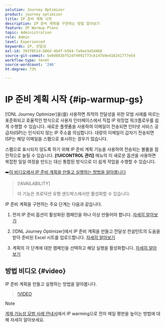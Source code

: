 ```yaml
---
solution: Journey Optimizer
product: journey optimizer
title: IP 준비 계획 시작
description: IP 준비 계획을 구현하는 방법 알아보기
feature: IP Warmup Plans
topic: Administration
role: Admin
level: Experienced
keywords: IP, 전달성
exl-id: 393f051d-b86d-4b4f-b564-7a9ae3a5d4b8
source-git-commit: 5e0d683bf52df4992773c6147b9e418241777e5d
workflow-type: tm+mt
source-wordcount: '246'
ht-degree: 73%

---
```


# IP 준비 계획 시작 {#ip-warmup-gs}

[!DNL Journey Optimizer]을(를) 사용하면 최적의 전달성을 위한 모범 사례를 따르는 표준화되고 효율적인 방식으로 사용자 인터페이스에서 직접 IP 워밍업 워크플로우를 쉽게 수행할 수 있습니다. 새로운 플랫폼을 사용하여 이메일이 전송되면 인터넷 서비스 공급자(ISP)는 인식되지 않는 IP 주소를 의심합니다. 대량의 이메일이 갑자기 전송되면 ISP는 해당 이메일을 스팸으로 표시하는 경우가 많습니다.

스팸으로 표시되지 않도록 하기 위해 IP 준비 계획 기능을 사용하여 전송되는 볼륨을 점진적으로 늘릴 수 있습니다. **[!UICONTROL 관리]** 메뉴의 이 새로운 옵션을 사용하면 복잡한 일일 여정을 만드는 대신 통합된 방식으로 더 쉽게 작업을 수행할 수 있습니다.

➡️[이 비디오에서 IP 준비 계획을 만들고 실행하는 방법을 알아봅니다](#video)

>[!AVAILABILITY]
>
>이 기능은 프로덕션 유형 샌드박스에서만 활성화할 수 있습니다.

<!--
Benefits

* Standardization on Campaign which will be easy for practitioners too > why?

* No more pain of creating queries, audiences and testing those as system will create the audiences. 

* Ease of excluding domains and changing the plan with help of simple toggles to exclude OR by editing numbers inline or create new phases or reupload plan if drastic change. No more pain of editing audience definitions, journey conditions

* There is an expectation that with this, it will ease around 30% of effort and will be much better experience for consultant/partner/practitioner - right from planning to execution to reporting
-->

IP 준비 계획을 구현하는 주요 단계는 다음과 같습니다.

1. 먼저 IP 준비 옵션이 활성화된 캠페인을 하나 이상 만들어야 합니다. [자세히 알아보기](ip-warmup-campaign.md)

1. [!DNL Journey Optimizer]에서 IP 준비 계획을 만들고 전달성 컨설턴트의 도움을 받아 준비된 Excel 시트를 업로드합니다. [자세히 알아보기](ip-warmup-plan.md)

1. 계획의 각 단계에 대한 캠페인을 선택하고 해당 실행을 활성화합니다. [자세히 알아보기](ip-warmup-execution.md)

## 방법 비디오 {#video}

IP 준비 계획을 만들고 실행하는 방법을 알아봅니다.

>[!VIDEO](https://video.tv.adobe.com/v/3432637/?learn=on)

>[!NOTE]
>
>[게재 가능성 모범 사례 안내서](https://experienceleague.adobe.com/docs/deliverability-learn/deliverability-best-practice-guide/additional-resources/generic-resources/increase-reputation-with-ip-warming.html?lang=ko)에서 IP warming으로 전자 메일 평판을 높이는 방법에 대해 자세히 알아보세요.
